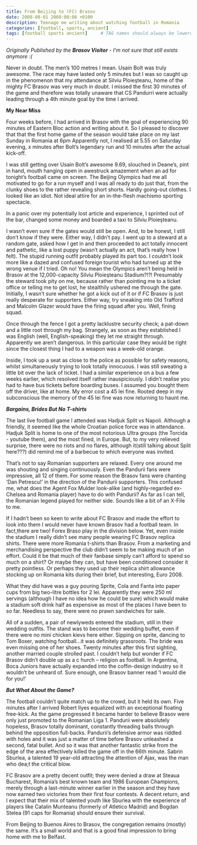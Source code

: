 ```yaml
---
title: From Beijing to (FC) Brasov
date: 2008-08-01 2008:08:08 +0100
description: Teenage me writing about watching football in Romania
categories: [football, sports, ancient]
tags: [football sports ancient]     # TAG names should always be lowercase
---
```


*Originally Published by the **Brasov Visitor** - I'm not sure that still exists anymore :(*

Never in doubt. The men’s 100 metres I mean. Usain Bolt was truly awesome. The race may have lasted only 5 minutes but I was so caught up in the phenomenon that my attendance at Silviu Ploieşteanu, home of the mighty FC Brasov was very much in doubt. I missed the first 30 minutes of the game and therefore was totally unaware that CS Pandurri were actually leading through a 4th minute goal by the time I arrived.

**My Near Miss**

Four weeks before, I had arrived in Brasov with the goal of experiencing 90 minutes of Eastern Bloc action and writing about it. So I pleased to discover that that the first home game of the season would take place on my last Sunday in Romania at 6pm Apparently not, I realised at 5.55 on Saturday evening, x minutes after Bolt’s legendary run and 10 minutes after the actual kick-off.

I was still getting over Usain Bolt’s awesome 9.69, slouched in Deane’s, pint in hand, mouth hanging open in awestruck amazement when an ad for tonight’s football came on screen. The Beijing Olympics had me all motivated to go for a run myself and I was all ready to do just that, from the clunky shoes to the rather revealing short shorts. Hardly going-out clothes. I looked like an idiot. Not ideal attire for an in-the-flesh machismo sporting spectacle.

In a panic over my potentially lost article and experience, I sprinted out of the bar, changed some money and boarded a taxi to Silviu Ploieşteanu.

I wasn’t even sure if the gates would still be open. And, to be honest, I still don’t know if they were. Either way, I didn’t pay. I went up to a steward at a random gate, asked how I get in and then proceeded to act totally innocent and pathetic, like a lost puppy (wasn’t actually an act, that’s really how I felt). The stupid running outfit probably played its part too. I couldn’t look more like a dazed and confused foreign tourist who had turned up at the wrong venue if I tried. Oh no! You mean the Olympics aren’t being held in Brasov at the 12,000-capacity Silviu Ploieşteanu Stadium?!?! Presumably the steward took pity on me, because rather than pointing me to a ticket office or telling me to get lost, he stealthily ushered me through the gate. Initially, I wasn’t sure whether he got a kick out of it or if FC Brasov is just really desperate for supporters. Either way, try sneaking into Old Trafford and Malcolm Glazer would have the firing squad after you. Well, fining squad.

Once through the fence I got a pretty lacklustre security check; a pat-down and a little root through my bag. Strangely, as soon as they established I was English (well, English-speaking) they let me straight through. Apparently we aren’t dangerous. In this particular case they would be right since the closest thing I had to a weapon was a week-old orange.

Inside, I took up a seat as close to the police as possible for safety reasons, whilst simultaneously trying to look totally innocuous. I was still sweating a little bit over the lack of ticket. I had a similar experience on a bus a few weeks earlier, which resolved itself rather inauspiciously. I didn’t realise you had to have bus tickets before boarding buses. I assumed you bought them off the driver, like at home. My error cost a 45 lei fine. Rooted deep in my subconscious the memory of the 45 lei fine was now returning to haunt me.

***Bargains, Brides But No T-shirts***

The last live football game I attended was Hadjuk Split vs Napoli. Although a friendly, it seemed like the whole Croatian police force was in attendance. Hadjuk Split is home to one of the most notorious Ultra groups (the Torcida - youtube them), and the most fined, in Europe. But, to my very relieved surprise, there were no riots and no flares, although it(still talking about Split here???) did remind me of a barbecue to which everyone was invited.

That’s not to say Romanian supporters are relaxed. Every one around me was shouting and singing continuously. Even the Pandurii fans were impressive, all 12 of them. For some reason the Brasov fans were chanting ‘Dan Petrescu!’ in the direction of the Pandurii supporters. This confused me, what does the Agent Fox Mulder look-alike (and highly-regarded ex-Chelsea and Romania player) have to do with Pandurii? As far as I can tell, the Romanian legend played for neither side. Sounds like a bit of an X-File to me.

If I hadn’t been so keen to write about FC Brasov and made the effort to look into them I would never have known Brasov had a football team. In fact,there are two! Forex Braso play in the division below. Yet, even inside the stadium I really didn’t see many people wearing FC Brasov replica shirts. There were more Romania t-shirts than Brasov. From a marketing and merchandising perspective the club didn’t seem to be making much of an effort. Could it be that much of their fanbase simply can’t afford to spend so much on a shirt? Or maybe they can, but have been conditioned consider it pretty pointless. Or perhaps they used up their replica shirt allowance stocking up on Romania kits during their brief, but interesting, Euro 2008.

What they did have was a guy pouring Sprite, Cola and Fanta into paper cups from big two-litre bottles for 2 lei. Apparently they were 250 ml servings (although I have no idea how he could be sure) which would make a stadium soft drink half as expensive as most of the places I have been to so far. Needless to say, there were no prawn sandwiches for sale.

All of a sudden, a pair of newlyweds entered the stadium, still in their wedding outfits. The stand was to become their wedding buffet, even if there were no mini chicken kievs here either. Sipping on sprite, dancing to Tom Boxer, watching football...it was definitely grassroots. The bride was even missing one of her shoes. Twenty minutes after this first sighting, another married couple strolled past. I couldn’t help but wonder if FC Brasov didn’t double up as a c hurch – religion as football. In Argentina, Boca Juniors have actually expanded into the coffin-design industry so it wouldn’t be unheard of. Sure enough, one Brasov banner read ‘I would die for you!’

***But What About the Game?***

The football couldn’t quite match up to the crowd, but it held its own. Five minutes after I arrived Robert Ilyes equalized with an exceptional floating free-kick. As the game progressed it became harder to believe Brasov were only just promoted to the Romanian Liga 1. Pandurii were absolutely hopeless, Brasov totally dominant, constantly threading balls through behind the opposition full-backs. Pandurii’s defensive armor was riddled with holes and it was just a matter of time before Brasov unleashed a second, fatal bullet. And so it was that another fantastic strike from the edge of the area effectively killed the game off in the 66th minute. Sabrin Sburlea, a talented 19 year-old attracting the attention of Ajax, was the man who dea;t the critical blow.

FC Brasov are a pretty decent outfit; they were denied a draw at Steaua Bucharest, Romania’s best known team and 1986 European Champions, merely through a last-minute winner earlier in the season and they have now earned two victories from their first four contests. A decent return, and I expect that their mix of talented youth like Sburlea with the experience of players like Catalin Munteanu (formerly of Atletico Madrid) and Bogdan Stelea (91 caps for Romania) should ensure their survival.

From Beijing to Buenos Aires to Brasov, the congregation remains (mostly) the same. It’s a small world and that is a good final impression to bring home with me to Belfast.
